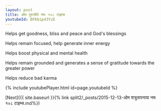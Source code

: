 ```yaml
---
layout: post
title: ओम पुरुजीते नमः १०८ टाइम्स
youtubeId: BFKbip43YzE
---
```

 
 
Helps get goodness, bliss and peace and God's blessings
 
Helps remain focused, help generate inner energy 
 
Helps boost physical and mental health 
 
Helps remain grounded and generates a sense of gratitude towards the greater power 
 
Helps reduce bad karma
 
 
 
 


{% include youtubePlayer.html id=page.youtubeId %}
 
[Next]({{ site.baseurl }}{% link  split2/_posts/2015-12-13-ओम शत्रुतापनाया नमः १०८ टाइम्स.md%})
 
